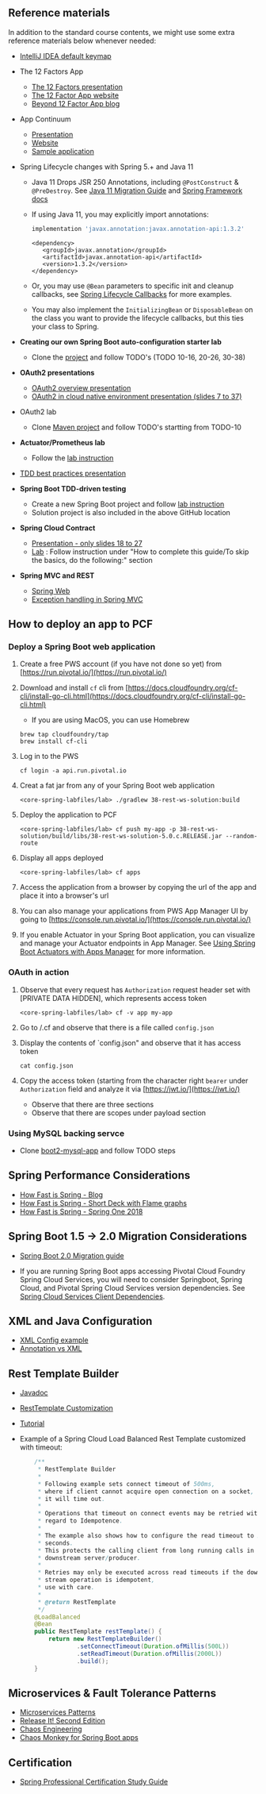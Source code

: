 ## Reference materials

In addition to the standard course contents, we might use some extra reference materials below whenever needed:

- [IntelliJ IDEA default keymap](https://resources.jetbrains.com/storage/products/intellij-idea/docs/IntelliJIDEA_ReferenceCard.pdf)

- The 12 Factors App

  - [The 12 Factors presentation](https://content.pivotal.io/slides/the-12-factors-for-building-cloud-native-software)
  - [The 12 Factor App website](https://12factor.net/)
  - [Beyond 12 Factor App blog](https://content.pivotal.io/blog/beyond-the-twelve-factor-app)

- App Continuum

   - [Presentation](http://deck.appcontinuum.io/assets/player/KeynoteDHTMLPlayer.html#0)
   - [Website](http://www.appcontinuum.io/)
   - [Sample application](https://github.com/platform-acceleration-lab/pal-tracker-distributed)

- Spring Lifecycle changes with Spring 5.+ and Java 11

   -  Java 11 Drops JSR 250 Annotations,
      including `@PostConstruct` & `@PreDestroy`.
      See [Java 11 Migration Guide](https://docs.oracle.com/en/java/javase/11/migrate/migration-guide.pdf)
      and
      [Spring Framework docs](https://docs.spring.io/spring/docs/current/spring-framework-reference/core.html#beans-postconstruct-and-predestroy-annotations)
   -  If using Java 11, you may explicitly import annotations:

      ```gradle
      implementation 'javax.annotation:javax.annotation-api:1.3.2'
      ```

      ```maven
      <dependency>
         <groupId>javax.annotation</groupId>
         <artifactId>javax.annotation-api</artifactId>
         <version>1.3.2</version>
      </dependency>
      ```

   -  Or, you may use `@Bean` parameters to specific init and cleanup
      callbacks,
      see
      [Spring Lifecycle Callbacks](https://docs.spring.io/spring/docs/current/spring-framework-reference/core.html#beans-java-lifecycle-callbacks)
      for more examples.

   -  You may also implement the `InitializingBean` or `DisposableBean`
      on the class you want to provide the lifecycle callbacks,
      but this ties your class to Spring.

- __Creating our own Spring Boot auto-configuration starter lab__

   - Clone the [project](https://github.com/sashinpivotal/boot2-autoconfig-helloworld.git) and follow TODO's (TODO 10-16, 20-26, 30-38)

- __OAuth2 presentations__

  -  [OAuth2 overview presentation](https://www.slideshare.net/axykim00/spring-security-oauth2)
  -  [OAuth2 in cloud native environment presentation (slides 7 to 37)](https://www.slideshare.net/WillTran1/enabling-cloud-native-security-with-oauth2-and-multitenant-uaa?qid=2c77ae8e-b2d5-4319-baad-1cd1eb8fec42&v=&b=&from_search=1)

- OAuth2 lab

  - Clone [Maven project](https://github.com/sashinpivotal/oauth2-examples) and follow TODO's startting from TODO-10

- __Actuator/Prometheus lab__

   - Follow the [lab instruction](https://github.com/sashinpivotal/spring-boot-actuator-micrometer)

- [TDD best practices presentation](https://www.slideshare.net/axykim00/tdd-practices)

- __Spring Boot TDD-driven testing__

   - Create a new Spring Boot project and follow [lab instruction](https://github.com/sashinpivotal/spring-boot-tdd)
   - Solution project is also included in the
     above GitHub location

- __Spring Cloud Contract__

   - [Presentation - only slides 18 to 27](https://www.slideshare.net/MarcinGrzejszczak/consumer-driven-contracts-and-your-microservice-architecture-83680416)
   - [Lab](https://spring.io/guides/gs/contract-rest/)
    : Follow instruction under "How to complete this guide/To skip the basics, do the following:" section

- __Spring MVC and REST__

   - [Spring Web](https://docs.spring.io/spring/docs/5.1.7.RELEASE/spring-framework-reference/web.html#spring-web)
   - [Exception handling in Spring MVC](https://spring.io/blog/2013/11/01/exception-handling-in-spring-mvc)

## How to deploy an app to PCF

### Deploy a Spring Boot web application

1. Create a free PWS account (if you have not done so yet) from [https://run.pivotal.io/](https://run.pivotal.io/)
1. Download and install `cf` cli from [https://docs.cloudfoundry.org/cf-cli/install-go-cli.html](https://docs.cloudfoundry.org/cf-cli/install-go-cli.html)

    - If you are using MacOS, you can use Homebrew

    ```
    brew tap cloudfoundry/tap
    brew install cf-cli
    ```

1. Log in to the PWS

   ```
   cf login -a api.run.pivotal.io
   ```

1. Creat a fat jar from any of your Spring Boot web application

   ```
   <core-spring-labfiles/lab> ./gradlew 38-rest-ws-solution:build
   ```

1. Deploy the application to PCF

   ```
   <core-spring-labfiles/lab> cf push my-app -p 38-rest-ws-solution/build/libs/38-rest-ws-solution-5.0.c.RELEASE.jar --random-route
   ```

1. Display all apps deployed

   ```
   <core-spring-labfiles/lab> cf apps
   ```

1. Access the application from a browser by copying the url of the app and place it into a browser's url

1. You can also manage your applications from PWS App Manager UI by going to [https://console.run.pivotal.io/](https://console.run.pivotal.io/)

1. If you enable Actuator in your Spring Boot application,
   you can visualize and manage your Actuator endpoints in App Manager.
   See [Using Spring Boot Actuators with Apps Manager](https://docs.pivotal.io/pivotalcf/2-5/console/using-actuators.html) for more information.

### OAuth in action

1. Observe that every request has `Authorization` request header set with [PRIVATE DATA HIDDEN], which represents access token

   ```
   <core-spring-labfiles/lab> cf -v app my-app
   ```

1. Go to <home-directory>/.cf and observe that there is a file called `config.json`

1. Display the contents of `config.json" and observe that it has access token

   ```
   cat config.json
   ```

1. Copy the access token (starting from the character right `bearer` under `Authorization` field and analyze it via [https://jwt.io/](https://jwt.io/)

   - Observe that there are three sections
   - Observe that there are scopes under payload section

### Using MySQL backing servce

- Clone [boot2-mysql-app](https://github.com/sashinpivotal/boot2-mysql-app.git) and follow
  TODO steps

## Spring Performance Considerations

- [How Fast is Spring - Blog](https://spring.io/blog/2018/12/12/how-fast-is-spring)
- [How Fast is Spring - Short Deck with Flame graphs](https://presos.dsyer.com/decks/how-fast-is-spring.html)
- [How Fast is Spring - Spring One 2018](https://www.youtube.com/watch?v=97UTDmonq7w)


## Spring Boot 1.5 -> 2.0 Migration Considerations

- [Spring Boot 2.0 Migration guide](https://github.com/spring-projects/spring-boot/wiki/Spring-Boot-2.0-Migration-Guide)

-  If you are running Spring Boot apps accessing Pivotal Cloud Foundry
   Spring Cloud Services,
   you will need to consider Springboot, Spring Cloud, and Pivotal
   Spring Cloud Services version dependencies.
   See
   [Spring Cloud Services Client Dependencies](https://docs.pivotal.io/spring-cloud-services/2-0/common/client-dependencies.html).

## XML and Java Configuration

-   [XML Config example](https://howtodoinjava.com/spring5/core/applicationcontext-xml-config-example/)
-   [Annotation vs XML](https://docs.spring.io/spring/docs/current/spring-framework-reference/core.html#beans-annotation-config)

## Rest Template Builder

-   [Javadoc](https://docs.spring.io/spring-boot/docs/current/api/org/springframework/boot/web/client/RestTemplateBuilder.html)
-   [RestTemplate Customization](https://docs.spring.io/spring-boot/docs/current/reference/html/boot-features-resttemplate.html#boot-features-resttemplate-customization)
-   [Tutorial](https://www.baeldung.com/spring-rest-template-builder)
-   Example of a Spring Cloud Load Balanced Rest Template customized with
    timeout:

    ```java
        /**
         * RestTemplate Builder
         *
         * Following example sets connect timeout of 500ms,
         * where if client cannot acquire open connection on a socket,
         * it will time out.
         *
         * Operations that timeout on connect events may be retried without
         * regard to Idempotence.
         *
         * The example also shows how to configure the read timeout to 2
         * seconds.
         * This protects the calling client from long running calls in a
         * downstream server/producer.
         *
         * Retries may only be executed across read timeouts if the down
         * stream operation is idempotent,
         * use with care.
         *
         * @return RestTemplate
         */
        @LoadBalanced
        @Bean
        public RestTemplate restTemplate() {
            return new RestTemplateBuilder()
                    .setConnectTimeout(Duration.ofMillis(500L))
                    .setReadTimeout(Duration.ofMillis(2000L))
                    .build();
        }
    ```

## Microservices & Fault Tolerance Patterns

- [Microservices Patterns](https://microservices.io/patterns/microservices.html)
- [Release It! Second Edition](https://pragprog.com/book/mnee2/release-it-second-edition)
- [Chaos Engineering](https://principlesofchaos.org/)
- [Chaos Monkey for Spring Boot apps](https://codecentric.github.io/chaos-monkey-spring-boot/)

## Certification

- [Spring Professional Certification Study Guide](https://d1fto35gcfffzn.cloudfront.net/academy/Spring-Professional-Certification-Study-Guide.pdf)